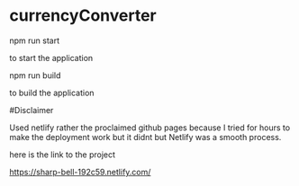 # currencyConverter

npm run start

to start the application

npm run build 

to build the application

#Disclaimer

Used netlify rather the proclaimed github pages because I tried for hours to make the deployment work but it didnt but Netlify was a smooth process.

here is the link to the project

https://sharp-bell-192c59.netlify.com/
